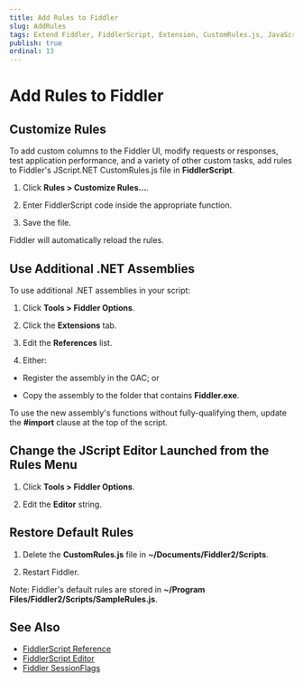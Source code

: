 ```yaml
---
title: Add Rules to Fiddler
slug: AddRules
tags: Extend Fiddler, FiddlerScript, Extension, CustomRules.js, JavaScript, Customize Rules
publish: true
ordinal: 13
---
```


Add Rules to Fiddler
====================

Customize Rules
---------------

To add custom columns to the Fiddler UI, modify requests or responses, test application performance, and a variety of other custom tasks, add rules to Fiddler's JScript.NET CustomRules.js file in **FiddlerScript**.

1. Click **Rules > Customize Rules...**.

2. Enter FiddlerScript code inside the appropriate function.

3. Save the file.

Fiddler will automatically reload the rules.

Use Additional .NET Assemblies
------------------------------

To use additional .NET assemblies in your script:

1. Click **Tools > Fiddler Options**.

2. Click the **Extensions** tab.

3. Edit the **References** list.

4. Either:

 + Register the assembly in the GAC; or

 + Copy the assembly to the folder that contains **Fiddler.exe**.

To use the new assembly's functions without fully-qualifying them, update the **#import** clause at the top of the script.

Change the JScript Editor Launched from the **Rules** Menu
----------------------------------------------------------

1. Click **Tools > Fiddler Options**.

2. Edit the **Editor** string.

Restore Default Rules
---------------------

1. Delete the **CustomRules.js** file in **~/Documents/Fiddler2/Scripts**.

2. Restart Fiddler.

Note: Fiddler's default rules are stored in **~/Program Files/Fiddler2/Scripts/SampleRules.js**.

See Also
--------

+ [FiddlerScript Reference][1]
+ [FiddlerScript Editor][2]
+ [Fiddler SessionFlags][3]

[1]: ../KnowledgeBase/FiddlerScript/
[2]: http://fiddler2.com/add-ons
[3]: ../KnowledgeBase/SessionFlags.md
